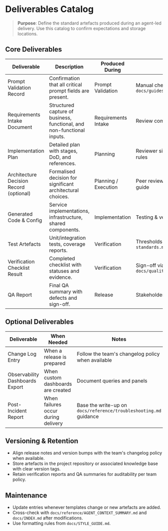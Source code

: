 # Deliverables Catalog

> **Purpose**: Define the standard artefacts produced during an agent-led delivery. Use this catalog to confirm expectations and storage locations.

## Core Deliverables

| Deliverable | Description | Produced During | Validation Method | Storage / Path | Source Template |
|-------------|-------------|-----------------|-------------------|----------------|-----------------|
| Prompt Validation Record | Confirmation that all critical prompt fields are present. | Prompt Validation | Manual check per `docs/guides/PROMPT_VALIDATION_GUIDE.md` | Include in Requirements Intake notes | `docs/guides/PROMPT_VALIDATION_GUIDE.md` |
| Requirements Intake Document | Structured capture of business, functional, and non-functional inputs. | Requirements Intake | Review completeness vs. template | Project docs (e.g., `artifacts/requirements/`) | `docs/guides/REQUIREMENTS_INTAKE_TEMPLATE.md` |
| Implementation Plan | Detailed plan with stages, DoD, and references. | Planning | Reviewer sign-off, alignment with architecture rules | Project docs (e.g., `artifacts/plans/`) | `docs/guides/IMPLEMENTATION_PLAN_TEMPLATE.md` |
| Architecture Decision Record (optional) | Formalised decision for significant architectural choices. | Planning / Execution | Peer review, compliance with architecture guide | Project docs (e.g., `artifacts/adr/`) | `docs/reference/ARCHITECTURE_DECISION_LOG_TEMPLATE.md` |
| Generated Code & Config | Service implementations, infrastructure, shared components. | Implementation | Testing & verification gates | Application repository (`src/`, configs) | Framework rules |
| Test Artefacts | Unit/integration tests, coverage reports. | Verification | Thresholds in `docs/quality/testing-standards.mdc` | `htmlcov/`, `coverage.xml`, CI artefacts | Testing standards |
| Verification Checklist Result | Completed checklist with statuses and evidence. | Verification | Sign-off via `docs/quality/AGENT_VERIFICATION_CHECKLIST.md` | `artifacts/reports/verification-checklist.md` | `docs/quality/AGENT_VERIFICATION_CHECKLIST.md` |
| QA Report | Final QA summary with defects and sign-off. | Release | Stakeholder approval | `artifacts/reports/qa-report.md` | `docs/quality/QA_REPORT_TEMPLATE.md` |

## Optional Deliverables

| Deliverable | When Needed | Notes |
|-------------|-------------|-------|
| Change Log Entry | When a release is prepared | Follow the team's changelog policy when available |
| Observability Dashboards Export | When custom dashboards are created | Document queries and panels |
| Post-Incident Report | When failures occur during delivery | Base the write-up on `docs/reference/troubleshooting.md` guidance |

## Versioning & Retention

- Align release notes and version bumps with the team's changelog policy when available.
- Store artefacts in the project repository or associated knowledge base with clear version tags.
- Retain verification reports and QA summaries for auditability per team policy.

## Maintenance

- Update entries whenever templates change or new artefacts are added.
- Cross-check with `docs/reference/AGENT_CONTEXT_SUMMARY.md` and `docs/INDEX.md` after modifications.
- Use formatting rules from `docs/STYLE_GUIDE.md`.
